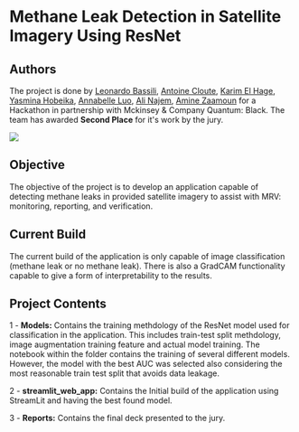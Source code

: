 # Methane Leak Detection in Satellite Imagery Using ResNet 
## Authors
The project is done by [Leonardo Bassili](https://github.com/leobas0), [Antoine Cloute](https://github.com/AntAI-git), [Karim El Hage](https://github.com/karimelhage), [Yasmina Hobeika](https://github.com/yasminahobeika), [Annabelle Luo](https://github.com/annabelleluo), [Ali Najem](https://github.com/najemali), [Amine Zaamoun](https://github.com/Zaamine) for a  Hackathon in partnership with Mckinsey & Company Quantum: Black. The team has awarded **Second Place** for it's work by the jury.

<a href="https://github.com/yasminahobeika/Methane_Leak_Detection_in_Satellite_Imagery/graphs/contributors"> 
  <img src="https://contrib.rocks/image?repo=yasminahobeika/Methane_Leak_Detection_in_Satellite_Imagery" />
</a>

## Objective
The objective of the project is to develop an application capable of detecting methane leaks in provided satellite imagery  to assist with MRV: monitoring, reporting, and verification.

## Current Build
The current build of the application is only capable of image classification (methane leak or no methane leak). There is also a GradCAM functionality capable to give a form of interpretability to the results.

## Project Contents

1 - **Models:** Contains the training methdology of the ResNet model used for classification in the application. This includes train-test split methdology, image augmentation training feature and actual model training. The notebook within the folder contains the training of several different models. However, the model with the best AUC was selected also considering the most reasonable train test split that avoids data leakage.

2 - **streamlit_web_app:** Contains the Initial build of the application using StreamLit and having the best found model.

3 - **Reports:** Contains the final deck presented to the jury. 
